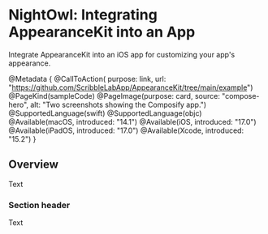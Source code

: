 # NightOwl: Integrating AppearanceKit into an App

Integrate AppearanceKit into an iOS app for customizing your app's appearance.

@Metadata { 
    @CallToAction( purpose: link, url: "https://github.com/ScribbleLabApp/AppearanceKit/tree/main/example")
    @PageKind(sampleCode) 
    @PageImage(purpose: card, source: "compose-hero", alt: "Two screenshots showing the Composify app.") 
    @SupportedLanguage(swift) 
    @SupportedLanguage(objc)
    @Available(macOS, introduced: "14.1") 
    @Available(iOS, introduced: "17.0") 
    @Available(iPadOS, introduced: "17.0") 
    @Available(Xcode, introduced: "15.2") 
}



## Overview

<!--@START_MENU_TOKEN@-->Text<!--@END_MENU_TOKEN@-->

### Section header

<!--@START_MENU_TOKEN@-->Text<!--@END_MENU_TOKEN@-->
